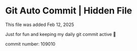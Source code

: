 # Git Auto Commit | Hidden File

This file was added Feb 12, 2025

Just for fun and keeping my daily git commit active 🤪

commit number: 109010
